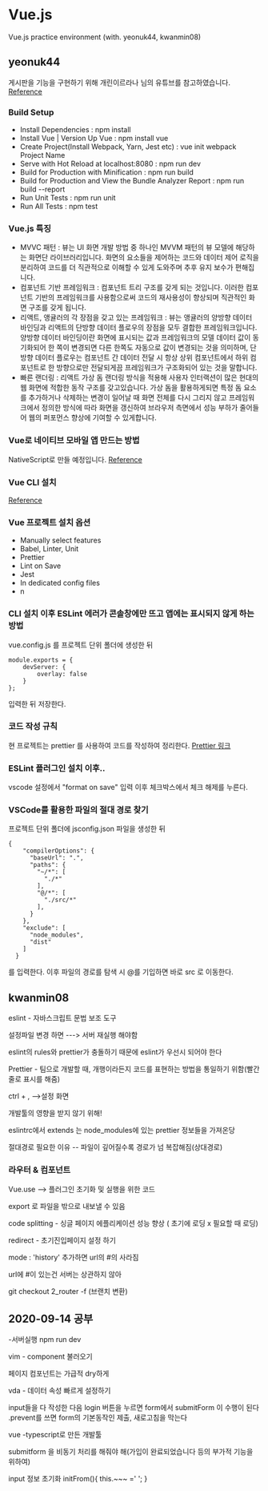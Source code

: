 # Vue.js
Vue.js practice environment (with. yeonuk44, kwanmin08)


## yeonuk44
게시판을 기능을 구현하기 위해 개린이르라나 님의 유튜브를 참고하였습니다.
[Reference](https://www.youtube.com/channel/UC5ChZXCogqV99ju-M0TNNfw)

### Build Setup
- Install Dependencies : npm install
- Install Vue | Version Up Vue : npm install vue
- Create Project(Install Webpack, Yarn, Jest etc) : vue init webpack Project Name
- Serve with Hot Reload at localhost:8080 : npm run dev
- Build for Production with Minification : npm run build
- Build for Production and View the Bundle Analyzer Report : npm run build --report
- Run Unit Tests : npm run unit
- Run All Tests : npm test

### Vue.js 특징
- MVVC 패턴 : 뷰는 UI 화면 개발 방법 중 하나인 MVVM 패턴의 뷰 모델에 해당하는 화면단 라이브러리입니다.
화면의 요소들을 제어하는 코드와 데이터 제어 로직을 분리하여 코드를 더 직관적으로 이해할 수 있게 도와주며 추후 유지 보수가 편해집니다.
- 컴포넌트 기반 프레임워크 : 컴포넌트 트리 구조를 갖게 되는 것입니다. 이러한 컴포넌트 기반의 프레임워크를 사용함으로써 코드의 재사용성이 향상되며 직관적인 화면 구조를 갖게 됩니다.
- 리액트, 앵귤러의 각 장점을 갖고 있는 프레임워크 : 뷰는 앵귤러의 양방향 데이터 바인딩과 리액트의 단방향 데이터 플로우의 장점을 모두 결합한 프레임워크입니다. 양방향 데이터 바인딩이란 화면에 표시되는 값과 프레임워크의 모델 데이터 값이 동기화되어 한 쪽이 변경되면 다른 한쪽도 자동으로 값이 변경되는 것을 의미하며, 단방향 데이터 플로우는 컴포넌트 간 데이터 전달 시 항상 상위 컴포넌트에서 하위 컴포넌트로 한 방향으로만 전달되게끔 프레임워크가 구조화되어 있는 것을 말합니다. 
- 빠른 랜더링 : 리액트 가상 돔 랜더링 방식을 적용해 사용자 인터랙션이 많은 현대의 웹 화면에 적합한 동작 구조를 갖고있습니다. 가상 돔을 활용하게되면 특정 돔 요소를 추가하거나 삭제하는 변경이 일어날 때 화면 전체를 다시 그리지 않고 프레임워크에서 정의한 방식에 따라 화면을 갱신하여 브라우저 측면에서 성능 부하가 줄어들어 웹의 퍼포먼스 향상에 기여할 수 있게합니다.

### Vue로 네이티브 모바일 앱 만드는 방법
NativeScript로 만들 예정입니다.
[Reference](https://vuejs-kr.github.io/vue/nativescript/2017/08/11/introduce-vue-nativescript-01/)

### Vue CLI 설치 
[Reference](https://cli.vuejs.org/guide/installation.html)

### Vue 프로젝트 설치 옵션
- Manually select features
- Babel, Linter, Unit
- Prettier
- Lint on Save
- Jest
- In dedicated config files
- n

### CLI 설치 이후 ESLint 에러가 콘솔창에만 뜨고 앱에는 표시되지 않게 하는 방법
vue.config.js 를 프로젝트 단위 폴더에 생성한 뒤 
```
module.exports = {
    devServer: {
        overlay: false
    }
};
```
입력한 뒤 저장한다.

### 코드 작성 규칙
현 프로젝트는 prettier 를 사용하여 코드를 작성하여 정리한다.
[Prettier 링크](https://prettier.io/)

### ESLint 플러그인 설치 이후..
vscode 설정에서 "format on save" 입력 이후 체크박스에서 체크 해제를 누른다.

### VSCode를 활용한 파일의 절대 경로 찾기
프로젝트 단위 폴더에 jsconfig.json 파일을 생성한 뒤 
```
{
    "compilerOptions": {
      "baseUrl": ".",
      "paths": {
        "~/*": [
          "./*"
        ],
        "@/*": [
          "./src/*" 
        ],
      }
    },
    "exclude": [
      "node_modules",
      "dist"
    ]
  }
```
를 입력한다. 이후 파일의 경로를 탐색 시 @를 기입하면 바로 src 로 이동한다.

## kwanmin08

eslint - 자바스크립트 문법 보조 도구

설정파일 변경 하면 ---> 서버 재실행 해야함

eslint의 rules와 prettier가 충돌하기 때문에 eslint가 우선시 되어야 한다

Prettier - 팀으로 개발할 때, 개행이라든지 코드를 표현하는 방법을 통일하기 위함(빨간줄로 표시를 해줌)

ctrl + , -->설정 화면

개발툴의 영향을 받지 않기 위해! 

eslintrc에서 extends 는 node_modules에 있는 prettier 정보들을 가져온당

절대경로 필요한 이유 -- 파일이 깊어질수록 경로가 넘 복잡해짐(상대경로)

### 라우터 & 컴포넌트 

Vue.use --> 플러그인 초기화 및 실행을 위한 코드

export 로 파일을 밖으로 내보낼 수 있음

code splitting - 싱글 페이지 에플리케이션 성능 향상 ( 초기에 로딩 x 필요할 때 로딩)

redirect - 초기진입페이지 설정 하기

mode : 'history' 추가하면 url의 #의 사라짐

url에 #이 있는건 서버는 상관하지 않아 

git checkout 2_router -f (브랜치 변환)

## 2020-09-14 공부 

-서버실행 npm run dev

vim - component 불러오기

페이지 컴포넌트는 가급적 dry하게

vda - 데이터 속성 빠르게 설정하기

input들을 다 작성한 다음
login 버튼을 누르면
form에서 submitForm 이 수행이 된다
.prevent를 쓰면 form의 기본동작인 제출, 새로고침을 막는다


vue -typescript로 만든 개발툴

submitform 을 비동기 처리를 해줘야 해(가입이 완료되었습니다 등의 부가적 기능을 위하여)

input 정보 초기화
initFrom(){
this.~~~ =' ';
}
